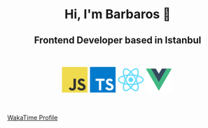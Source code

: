 <h1 align="center"> Hi, I'm Barbaros 👋 </h1>
<h2 align="center"> Frontend Developer based in Istanbul </h2>
<br />

<p align="center">
<img src="https://raw.githubusercontent.com/devicons/devicon/master/icons/javascript/javascript-original.svg" alt="JavaScript" width="60" height="60" />&nbsp;<img src="https://raw.githubusercontent.com/devicons/devicon/master/icons/typescript/typescript-original.svg" alt="TypeScript" width="60" height="60" />&nbsp;<img src="https://raw.githubusercontent.com/devicons/devicon/master/icons/react/react-original.svg" alt="React" width="60" height="60"/>&nbsp;<img src="https://raw.githubusercontent.com/devicons/devicon/master/icons/vuejs/vuejs-original.svg" alt="Vue" width="60" height="60"/>&nbsp;
</p>

<br />

[WakaTime Profile](https://www.wakatime.com/bar5aros)
